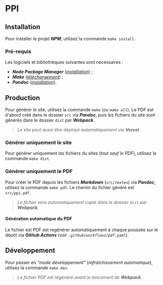 # PPI

## Installation

Pour installer le projet ___NPM___, utilisez la commande ```make install```.

### Pré-requis

Les logiciels et bibliothèques suivantes sont nécessaires :

- ___Node Package Manager___ (_[installation](https://docs.npmjs.com/downloading-and-installing-node-js-and-npm/)_) ;
- ___Make___ (_[téléchargement](https://www.gnu.org/software/make/#download)_) ;
- ___Pandoc___ (_[installation](https://pandoc.org/installing.html)_).

## Production

Pour générer le site, utilisez la commande ```make``` (_ou ```make all```_). Le PDF est d'abord créé dans le dossier ```src``` via ___Pandoc___, puis les fichiers du site sont générés dans le dossier ```dist``` par ___Webpack___.

> _Le site peut aussi être déployé automatiquement via __Vercel__._

### Générer uniquement le site

Pour générer uniquement les fichiers du sites (_tout sauf le PDF_), utilisez la commande ```make dist```.

### Générer uniquement le PDF

Pour créer le PDF depuis les fichiers ___Markdown___ (_```src/textes```_) via ___Pandoc___, utilisez la commande ```make pdf```. Le chemin du fichier généré est ```src/ppi.pdf```.

> _Le fichier sera automatiquement copié dans le dossier ```dist``` par __Webpack__._

#### Génération automatique du PDF

Le fichier est PDF est regénérer automatiquement à chaque poussée sur le dépôt via ___Github Actions___ (_voir ```.github/workflows/pdf.yaml```_).

## Développement

Pour passer en _"mode développement"_ (_rafraîchissement automatique_), utilisez la commande ```make dev```.

> _Le fichier PDF est régénéré avant le lancement de __Webpack__._